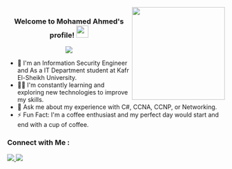 
<img width="215" align="right" src="https://c.tenor.com/_DOBjnGspYAAAAAM/code-coding.gif">

<h3 align="center">
  Welcome to Mohamed Ahmed's profile!
  <img src="https://media.giphy.com/media/hvRJCLFzcasrR4ia7z/giphy.gif" width="28">
</h3>

<!-- Typing SVG by DenverCoder1 - https://github.com/DenverCoder1/readme-typing-svg -->
<p align="center">
  <a href="https://github.com/DenverCoder1/readme-typing-svg"><img src="https://readme-typing-svg.herokuapp.com/?lines=Information%20%20Security%20%20Engineer;Always%20learning%20new%20things&font=Fira%20Code&center=true&width=440&height=45&color=f75c7e&vCenter=true&size=22"></a>
</p> 

- 🏢 I'm an Information Security Engineer and As a IT Department student at Kafr El-Sheikh University.
- 👨‍💻 I'm constantly learning and exploring new technologies to improve my skills.
- 💬 Ask me about my experience with C#, CCNA, CCNP, or Networking.
- ⚡ Fun Fact: I'm a coffee enthusiast and my perfect day would start and end with a cup of coffee.

### Connect with Me :

<a href="https://www.linkedin.com/in/mohamed-ahmed15" target="_blank"><img src="https://img.shields.io/badge/-Mohamed%20Ahmed-0077B5?style=for-the-badge&logo=Linkedin&logoColor=white"/> </a>
<a href="https://www.facebook.com/anahamo.ahmed.12?mibextid=ZbWKwL" target="_blank"><img src="https://img.shields.io/badge/-Mohamed%20Ahmed-0077B5?style=for-the-badge&logo=Facebook&logoColor=white"/></a>
